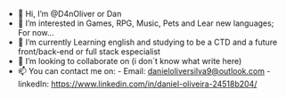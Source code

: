 - 👋 Hi, I’m @D4nOliver or Dan
- 👀 I’m interested in Games, RPG, Music, Pets and Lear new languages; For now...
- 🌱 I’m currently Learning english and studying to be a CTD and a future front/back-end or full stack especialist 
- 💞️ I’m looking to collaborate on (i don´t know what write here) 
- 📫 You can contact me on:
               - Email: danieloliversilva9@outlook.com
               - linkedIn: https://www.linkedin.com/in/daniel-oliveira-24518b204/
<!---
D4nOliver/D4nOliver is a ✨ special ✨ repository because its `README.md` (this file) appears on your GitHub profile.
You can click the Preview link to take a look at your changes.
---> 
